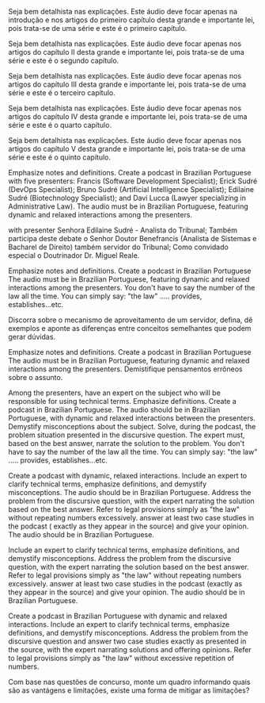 Seja bem detalhista nas explicações. Este áudio deve focar apenas na introdução e nos artigos do primeiro capítulo desta
grande e importante lei, pois trata-se de uma série e este é o primeiro capítulo.

Seja bem detalhista nas explicações. Este áudio deve focar apenas nos artigos do capítulo II desta
grande e importante lei, pois trata-se de uma série e este é o segundo capítulo.

Seja bem detalhista nas explicações. Este áudio deve focar apenas nos artigos do capítulo III desta
grande e importante lei, pois trata-se de uma série e este é o terceiro capítulo.

Seja bem detalhista nas explicações. Este áudio deve focar apenas nos artigos do capítulo IV desta
grande e importante lei, pois trata-se de uma série e este é o quarto capítulo.


Seja bem detalhista nas explicações. Este áudio deve focar apenas nos artigos do capítulo V desta
grande e importante lei, pois trata-se de uma série e este é o quinto capítulo.







Emphasize notes and definitions. Create a podcast in Brazilian Portuguese with five presenters:
Francis (Software Development Specialist);
Erick Sudré (DevOps Specialist);
Bruno Sudré (Artificial Intelligence Specialist);
Edilaine Sudré (Biotechnology Specialist); and
Davi Lucca (Lawyer specializing in Administrative Law).
The audio must be in Brazilian Portuguese, featuring dynamic and relaxed interactions among the presenters.

with presenter Senhora Edilaine Sudré - Analista do Tribunal;
Também participa deste debate o Senhor Doutor Benefrancis (Analista de Sistemas e Bacharel de Direito) também servidor
do Tribunal;
Como convidado especial o Doutrinador Dr. Miguel Reale.

Emphasize notes and definitions. Create a podcast in Brazilian Portuguese
The audio must be in Brazilian Portuguese, featuring dynamic and relaxed interactions among the presenters.
You don't have to say the number of the law all the time. You can simply say: "the law" ..... provides,
establishes...etc.

Discorra sobre o mecanismo de aproveitamento de um servidor, defina, dê exemplos e aponte as diferenças entre conceitos
semelhantes que podem gerar dúvidas.

Emphasize notes and definitions. Create a podcast in Brazilian Portuguese The audio must be in Brazilian Portuguese,
featuring dynamic and relaxed interactions among the presenters. Demistifique pensamentos errôneos sobre o assunto.

Among the presenters, have an expert on the subject who will be responsible for using technical terms. Emphasize
definitions. Create a podcast in Brazilian Portuguese. The audio should be in Brazilian Portuguese, with dynamic and
relaxed interactions between the presenters. Demystify misconceptions about the subject. Solve, during the podcast, the
problem situation presented in the discursive question. The expert must, based on the best answer, narrate the solution
to the problem. You don't have to say the number of the law all the time. You can simply say: "the law" ..... provides,
establishes...etc.

Create a podcast with dynamic, relaxed interactions. Include an expert to clarify technical
terms, emphasize definitions, and demystify misconceptions. The audio should be in Brazilian Portuguese. Address the
problem from the discursive question, with the expert narrating the solution based on the best answer. Refer to legal
provisions simply as "the law" without repeating numbers excessively. answer at least two case studies in the podcast (
exactly as they appear in the source) and give your opinion. The audio should be in Brazilian Portuguese.

Include an expert to clarify technical terms, emphasize definitions, and demystify misconceptions. Address the problem
from the discursive question, with the expert narrating the solution based on the best answer. Refer to legal provisions
simply as "the law" without repeating numbers excessively. answer at least two case studies in the podcast (exactly as
they appear in the source) and give your opinion. The audio should be in Brazilian Portuguese.

Create a podcast in Brazilian Portuguese with dynamic and relaxed interactions. Include an expert to clarify technical
terms, emphasize definitions, and demystify misconceptions. Address the problem from the discursive question and answer
two case studies exactly as presented in the source, with the expert narrating solutions and offering opinions. Refer to
legal provisions simply as "the law" without excessive repetition of numbers.

Com base nas questões de concurso, monte um quadro informando quais são as vantágens e limitações, existe uma forma de
mitigar as limitações?
